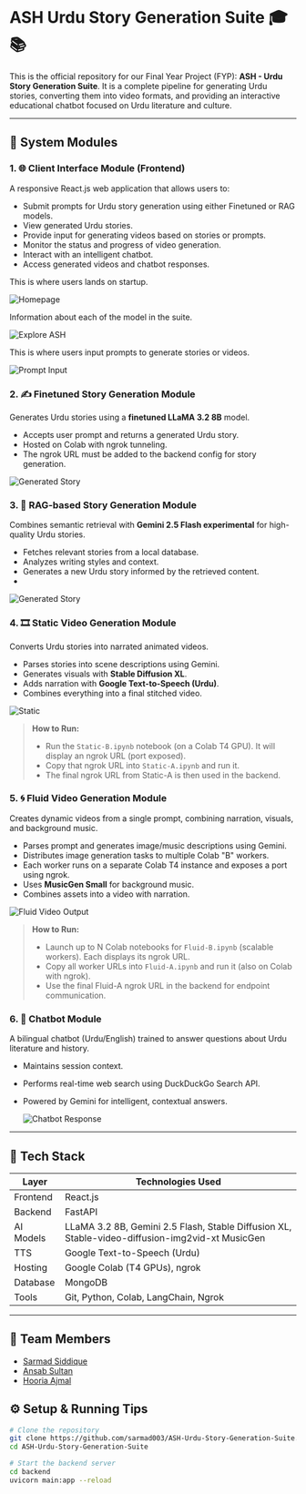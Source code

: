 # ASH Urdu Story Generation Suite 🎓📚

This is the official repository for our Final Year Project (FYP): **ASH - Urdu Story Generation Suite**. It is a complete pipeline for generating Urdu stories, converting them into video formats, and providing an interactive educational chatbot focused on Urdu literature and culture.

---

## 🧩 System Modules

### 1. 🌐 Client Interface Module (Frontend)
A responsive React.js web application that allows users to:

- Submit prompts for Urdu story generation using either Finetuned or RAG models.
- View generated Urdu stories.
- Provide input for generating videos based on stories or prompts.
- Monitor the status and progress of video generation.
- Interact with an intelligent chatbot.
- Access generated videos and chatbot responses.

This is where users lands on startup.

![Homepage](./assets/screenshots/home.png)

Information about each of the model in the suite.

![Explore ASH](./assets/screenshots/exploreASH.png)

This is where users input prompts to generate stories or videos.

![Prompt Input](./assets/screenshots/input.jpg)

### 2. ✍️ Finetuned Story Generation Module
Generates Urdu stories using a **finetuned LLaMA 3.2 8B** model.

- Accepts user prompt and returns a generated Urdu story.
- Hosted on Colab with ngrok tunneling.
- The ngrok URL must be added to the backend config for story generation.

![Generated Story](./assets/screenshots/Finetunned.jpg)

### 3. 🔎 RAG-based Story Generation Module
Combines semantic retrieval with **Gemini 2.5 Flash experimental** for high-quality Urdu stories.

- Fetches relevant stories from a local database.
- Analyzes writing styles and context.
- Generates a new Urdu story informed by the retrieved content.
- 
![Generated Story](./assets/screenshots/RAG.jpg)

### 4. 🎞️ Static Video Generation Module
Converts Urdu stories into narrated animated videos.

- Parses stories into scene descriptions using Gemini.
- Generates visuals with **Stable Diffusion XL**.
- Adds narration with **Google Text-to-Speech (Urdu)**.
- Combines everything into a final stitched video.

![Static](./assets/screenshots/StaticVideo.jpg)

> **How to Run:**
> - Run the `Static-B.ipynb` notebook (on a Colab T4 GPU). It will display an ngrok URL (port exposed).
> - Copy that ngrok URL into `Static-A.ipynb` and run it.
> - The final ngrok URL from Static-A is then used in the backend.

### 5. 🌀 Fluid Video Generation Module
Creates dynamic videos from a single prompt, combining narration, visuals, and background music.

- Parses prompt and generates image/music descriptions using Gemini.
- Distributes image generation tasks to multiple Colab "B" workers.
- Each worker runs on a separate Colab T4 instance and exposes a port using ngrok.
- Uses **MusicGen Small** for background music.
- Combines assets into a video with narration.

![Fluid Video Output](./assets/screenshots/FluidVideo.jpg)

> **How to Run:**
> - Launch up to N Colab notebooks for `Fluid-B.ipynb` (scalable workers). Each displays its ngrok URL.
> - Copy all worker URLs into `Fluid-A.ipynb` and run it (also on Colab with ngrok).
> - Use the final Fluid-A ngrok URL in the backend for endpoint communication.

### 6. 🤖 Chatbot Module
A bilingual chatbot (Urdu/English) trained to answer questions about Urdu literature and history.

- Maintains session context.
- Performs real-time web search using DuckDuckGo Search API.
- Powered by Gemini for intelligent, contextual answers.

  ![Chatbot Response](./assets/screenshots/chatbot.jpg)

---

## 🧠 Tech Stack

| Layer         | Technologies Used |
|---------------|--------------------|
| Frontend      | React.js |
| Backend       | FastAPI |
| AI Models     | LLaMA 3.2 8B, Gemini 2.5 Flash, Stable Diffusion XL, Stable-video-diffusion-img2vid-xt MusicGen |
| TTS           | Google Text-to-Speech (Urdu) |
| Hosting       | Google Colab (T4 GPUs), ngrok |
| Database      | MongoDB |
| Tools         | Git, Python, Colab, LangChain, Ngrok |

---
## 🙌 Team Members

- [Sarmad Siddique](https://github.com/SarmadSiddique03)
- [Ansab Sultan](https://github.com/Ansab-Sultan)
- [Hooria Ajmal](https://github.com/hooriaajmal)


## ⚙️ Setup & Running Tips

```bash
# Clone the repository
git clone https://github.com/sarmad003/ASH-Urdu-Story-Generation-Suite.git
cd ASH-Urdu-Story-Generation-Suite

# Start the backend server
cd backend
uvicorn main:app --reload

